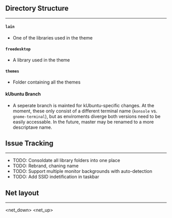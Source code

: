 ## Directory Structure
---
#### `lain`
- One of the libraries used in the theme
#### `freedesktop`
- A library used in the theme
#### `themes` 
- Folder containing all the themes
#### kUbuntu Branch
- A seperate branch is mainted for kUbuntu-specific changes. At the moment, these only consist of a different terminal name (`konsole` vs. `gnome-terminal`), but as enviroments diverge both versions need to be easily accessable. In the future, master may be renamed to a more descriptave name.


## Issue Tracking
---
- TODO: Consoldate all library folders into one place
- TODO: Rebrand, chaning name
- TODO: Support multiple monitor backgrounds with auto-detection
- TODO: Add SSID indetification in taskbar


## Net layout
---
<start of section> <Wifi Symbol> <Ip address> <Signal Strength> <Down arrow> <net_down> <Up arrow> <net_up> 